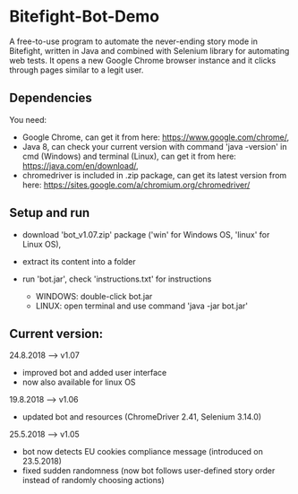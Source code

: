 # Bitefight-Bot-Demo
A free-to-use program to automate the never-ending story mode in Bitefight, written in Java and combined with Selenium library for automating web tests.
It opens a new Google Chrome browser instance and it clicks through pages similar to a legit user.

## Dependencies
You need:
- Google Chrome, can get it from here: https://www.google.com/chrome/,
- Java 8, can check your current version with command 'java -version' in cmd (Windows) and terminal (Linux), 
can get it from here: https://java.com/en/download/,
- chromedriver is included in .zip package, can get its latest version from here: https://sites.google.com/a/chromium.org/chromedriver/

## Setup and run 
- download 'bot_v1.07.zip' package ('win' for Windows OS, 'linux' for Linux OS), 
- extract its content into a folder
- run 'bot.jar', check 'instructions.txt' for instructions
  
  * WINDOWS: double-click bot.jar
  * LINUX: open terminal and use command 'java -jar bot.jar'


## Current version:
24.8.2018 --> v1.07
* improved bot and added user interface
* now also available for linux OS

19.8.2018 --> v1.06
* updated bot and resources (ChromeDriver 2.41, Selenium 3.14.0)

25.5.2018 --> v1.05
* bot now detects EU cookies compliance message (introduced on 23.5.2018)
* fixed sudden randomness (now bot follows user-defined story order instead of randomly choosing actions)

